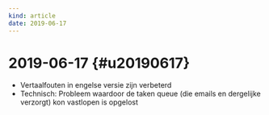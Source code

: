 ```yaml
---
kind: article
date: 2019-06-17
---
```

# 2019-06-17 {#u20190617}

* Vertaalfouten in engelse versie zijn verbeterd
* Technisch: Probleem waardoor de taken queue (die emails en dergelijke verzorgt) kon vastlopen is opgelost

